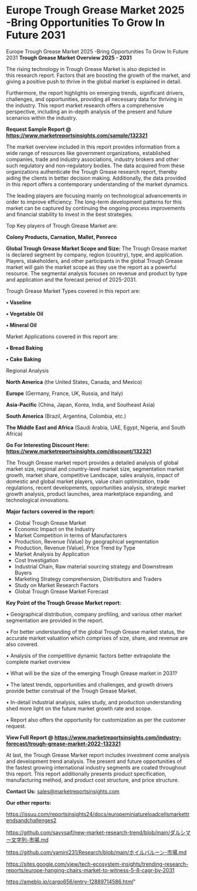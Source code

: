 # Europe Trough Grease Market 2025 -Bring Opportunities To Grow In Future 2031
Europe Trough Grease Market 2025 -Bring Opportunities To Grow In Future 2031
<Strong> Trough Grease Market Overview 2025 - 2031</strong>

The rising technology in Trough Grease Market is also depicted in this research report. Factors that are boosting the growth of the market, and giving a positive push to thrive in the global market is explained in detail.

Furthermore, the report highlights on emerging trends, significant drivers, challenges, and opportunities, providing all necessary data for thriving in the industry. This report market research offers a comprehensive perspective, including an in-depth analysis of the present and future scenarios within the industry.

<strong>Request Sample Report @ <a href=https://www.marketreportsinsights.com/sample/132321>https://www.marketreportsinsights.com/sample/132321</a></strong>

The market overview included in this report provides information from a wide range of resources like government organizations, established companies, trade and industry associations, industry brokers and other such regulatory and non-regulatory bodies. The data acquired from these organizations authenticate the Trough Grease research report, thereby aiding the clients in better decision making. Additionally, the data provided in this report offers a contemporary understanding of the market dynamics.

The leading players are focusing mainly on technological advancements in order to improve efficiency. The long-term development patterns for this market can be captured by continuing the ongoing process improvements and financial stability to invest in the best strategies.

Top Key players of Trough Grease Market are:

<strong>Colony Products, Carnation, Mallet, Penreco</strong>

<strong><b>Global Trough Grease Market Scope and Size:</b></strong>
The Trough Grease market is declared segment by company, region (country), type, and application. Players, stakeholders, and other participants in the global Trough Grease market will gain the market scope as they use the report as a powerful resource. The segmental analysis focuses on revenue and product by type and application and the forecast period of 2025-2031.

Trough Grease Market Types covered in this report are:

<strong>• Vaseline

• Vegetable Oil

• Mineral Oil</strong>

Market Applications covered in this report are:

<strong>• Bread Baking

• Cake Baking</strong> 

Regional Analysis

<strong>North America</strong> (the United States, Canada, and Mexico)

<strong>Europe</strong> (Germany, France, UK, Russia, and Italy)

<strong>Asia-Pacific</strong> (China, Japan, Korea, India, and Southeast Asia)

<strong>South America</strong> (Brazil, Argentina, Colombia, etc.)

<strong>The Middle East and Africa</strong> (Saudi Arabia, UAE, Egypt, Nigeria, and South Africa)

<strong>Go For Interesting Discount Here: <a href=https://www.marketreportsinsights.com/discount/132321>https://www.marketreportsinsights.com/discount/132321</a></strong>

The Trough Grease market report provides a detailed analysis of global market size, regional and country-level market size, segmentation market growth, market share, competitive Landscape, sales analysis, impact of domestic and global market players, value chain optimization, trade regulations, recent developments, opportunities analysis, strategic market growth analysis, product launches, area marketplace expanding, and technological innovations.

<strong><b>Major factors covered in the report:</b></strong>
<ul>
  <li>Global Trough Grease Market </li>
  <li>Economic Impact on the Industry</li>
  <li>Market Competition in terms of Manufacturers</li>
  <li>Production, Revenue (Value) by geographical segmentation</li>
  <li>Production, Revenue (Value), Price Trend by Type</li>
  <li>Market Analysis by Application</li>
  <li>Cost Investigation</li>
  <li>Industrial Chain, Raw material sourcing strategy and Downstream Buyers</li>
  <li>Marketing Strategy comprehension, Distributors and Traders</li>
  <li>Study on Market Research Factors</li>
  <li>Global Trough Grease Market Forecast</li>
</ul>

<strong><b>Key Point of the Trough Grease Market report:</b></strong>

• Geographical distribution, company profiling, and various other market segmentation are provided in the report.

• For better understanding of the global Trough Grease market status, the accurate market valuation which comprises of size, share, and revenue are also covered.

• Analysis of the competitive dynamic factors better extrapolate the complete market overview

• What will be the size of the emerging Trough Grease market in 2031?

• The latest trends, opportunities and challenges, and growth drivers provide better construal of the Trough Grease Market.

• In-detail industrial analysis, sales study, and production understanding shed more light on the future market growth rate and scope.

• Report also offers the opportunity for customization as per the customer request.

<strong><b>View Full Report @ <a href=https://www.marketreportsinsights.com/industry-forecast/trough-grease-market-2022-132321>https://www.marketreportsinsights.com/industry-forecast/trough-grease-market-2022-132321</a></b></strong>


At last, the Trough Grease Market report includes investment come analysis and development trend analysis. The present and future opportunities of the fastest growing international industry segments are coated throughout this report. This report additionally presents product specification, manufacturing method, and product cost structure, and price structure.

<strong>Contact Us:</strong>
sales@marketreportsinsights.com

<strong>Our other reports:</strong>

<a href=https://issuu.com/reportsinsights24/docs/europeminiatureloadcellsmarkettrendsandchallenges2>https://issuu.com/reportsinsights24/docs/europeminiatureloadcellsmarkettrendsandchallenges2</a>

<a href=https://github.com/sayysaif/new-market-research-trend/blob/main/ダルシマー文字列-市場.md>https://github.com/sayysaif/new-market-research-trend/blob/main/ダルシマー文字列-市場.md</a>

<a href=https://github.com/yamini231/Research/blob/main/ホイルバルーン-市場.md>https://github.com/yamini231/Research/blob/main/ホイルバルーン-市場.md</a>

<a href=https://sites.google.com/view/tech-ecosystem-insights/trending-research-reports/europe-hanging-chairs-market-to-witness-5-8-cagr-by-2031>https://sites.google.com/view/tech-ecosystem-insights/trending-research-reports/europe-hanging-chairs-market-to-witness-5-8-cagr-by-2031</a>

<a href=https://ameblo.jp/cargo656/entry-12889714586.html>https://ameblo.jp/cargo656/entry-12889714586.html</a>"
